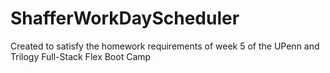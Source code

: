 # ShafferWorkDayScheduler
Created to satisfy the homework requirements of week 5 of the UPenn and Trilogy Full-Stack Flex Boot Camp
